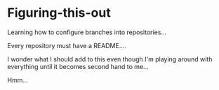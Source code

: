 # Figuring-this-out
Learning how to configure branches into repositories...


Every repository must have a README....

I wonder what I should add to this even though I'm playing around with everything until it becomes second hand to me...

Hmm...
